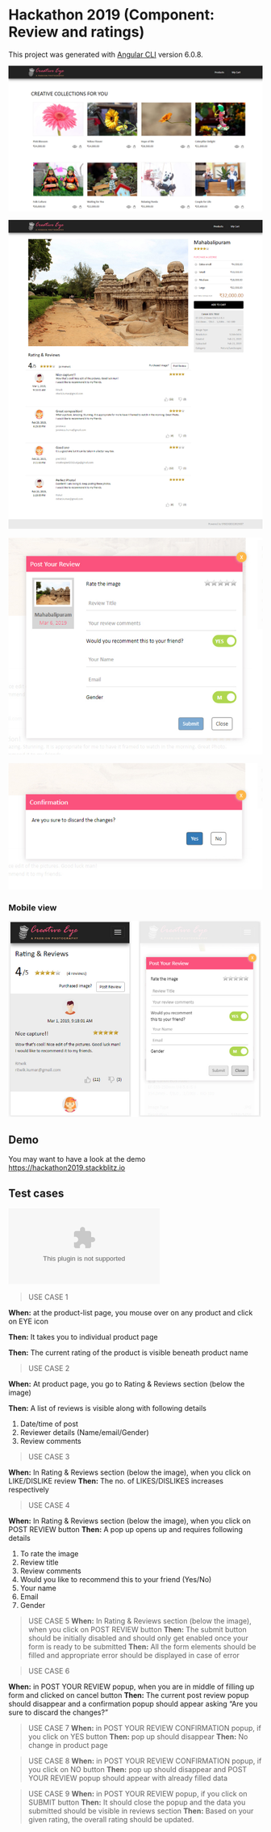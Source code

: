 # Hackathon 2019 (Component: Review and ratings)



This project was generated with [Angular CLI](https://github.com/angular/angular-cli) version 6.0.8.

![alt text](img/products.jpg)

![alt text](img/product_rating.jpg)

![alt text](img/post_review.jpg)

![alt text](img/confirmation.jpg)

### Mobile view

![alt text](img/mobile_view.jpg)

## Demo
You may want to have a look at the demo https://hackathon2019.stackblitz.io

## Test cases
![test cases](USE_CASES.docx)

> USE CASE 1

**When:**	at the product-list page, you mouse over on any product and click on EYE icon

**Then:**	It takes you to individual product page

**Then:**	The current rating of the product is visible beneath product name

> USE CASE 2

**When:**	At product page, you go to Rating & Reviews section (below the image)

**Then:**	A list of reviews is visible along with following details

1.	Date/time of post
2.	Reviewer details (Name/email/Gender)
3.	Review comments


> USE CASE 3

**When:**	In Rating & Reviews section (below the image), when you click on LIKE/DISLIKE review
**Then:**	The no. of LIKES/DISLIKES increases respectively


> USE CASE 4

**When:**	In Rating & Reviews section (below the image), when you click on POST REVIEW button
**Then:**	A pop up opens up and requires following details
1.	To rate the image
2.	Review title
3.	Review comments
4.	Would you like to recommend this to your friend (Yes/No)
5.	Your name
6.	Email 
7.	Gender


> USE CASE 5
**When:**	In Rating & Reviews section (below the image), when you click on POST REVIEW button
**Then:**	The submit button should be initially disabled and should only get enabled once your form is ready to be submitted
**Then:**	All the form elements should be filled and appropriate error should be displayed in case of error

> USE CASE 6

**When:**	in POST YOUR REVIEW popup, when you are in middle of filling up form and clicked on cancel button
**Then:**	The current post review popup should disappear and a confirmation popup should appear asking “Are you sure to discard the changes?”

	
> USE CASE 7
**When:**	in POST YOUR REVIEW CONFIRMATION popup, if you click on YES button
**Then:**	pop up should disappear 
**Then:**	No change in product page


> USE CASE 8
**When:**	in POST YOUR REVIEW CONFIRMATION popup, if you click on NO button
**Then:**	pop up should disappear and POST YOUR REVIEW popup should appear with already filled data


> USE CASE 9
**When:**	in POST YOUR REVIEW popup, if you click on SUBMIT button
**Then:**	It should close the popup and the data you submitted should be visible in reviews section
**Then:**	Based on your given rating, the overall rating should be updated.


